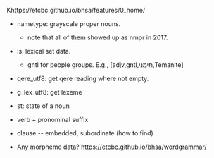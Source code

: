 Khttps://etcbc.github.io/bhsa/features/0_home/

- nametype: grayscale proper nouns.
    - note that all of them showed up as nmpr in 2017.
- ls: lexical set data.
    - gntl for people groups. E.g., [adjv,gntl,תֵּימָנִי,Temanite]
- qere_utf8: get qere reading where not empty.
- g_lex_utf8: get lexeme
- st: state of a noun

- verb + pronominal suffix
- clause -- embedded, subordinate (how to find)
- Any morpheme data? https://etcbc.github.io/bhsa/wordgrammar/